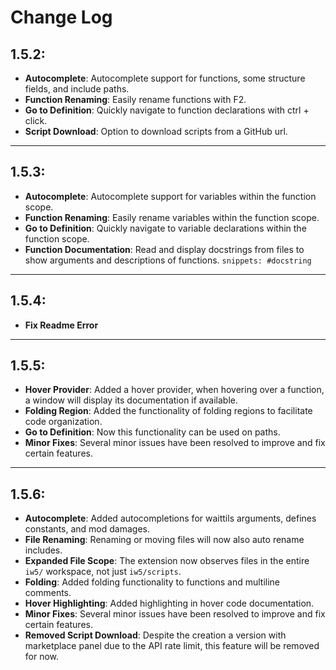 # Change Log

## 1.5.2:
- **Autocomplete**: Autocomplete support for functions, some structure fields, and include paths.
- **Function Renaming**: Easily rename functions with F2.
- **Go to Definition**: Quickly navigate to function declarations with ctrl + click.
- **Script Download**: Option to download scripts from a GitHub url.

-------------------------------------------------------------

## 1.5.3:
- **Autocomplete**: Autocomplete support for variables within the function scope.
- **Function Renaming**: Easily rename variables within the function scope.
- **Go to Definition**: Quickly navigate to variable declarations within the function scope.
- **Function Documentation**: Read and display docstrings from files to show arguments and descriptions of functions. `snippets: #docstring`

-------------------------------------------------------------

## 1.5.4:
- **Fix Readme Error**

-------------------------------------------------------------

## 1.5.5:
- **Hover Provider**: Added a hover provider, when hovering over a function, a window will display its documentation if available.
- **Folding Region**: Added the functionality of folding regions to facilitate code organization.
- **Go to Definition**: Now this functionality can be used on paths.
- **Minor Fixes**: Several minor issues have been resolved to improve and fix certain features.

-------------------------------------------------------------

## 1.5.6:
- **Autocomplete**: Added autocompletions for waittils arguments, defines constants, and mod damages.
- **File Renaming**: Renaming or moving files will now also auto rename includes.
- **Expanded File Scope**: The extension now observes files in the entire `iw5/` workspace, not just `iw5/scripts`.
- **Folding**: Added folding functionality to functions and multiline comments.
- **Hover Highlighting**: Added highlighting in hover code documentation.
- **Minor Fixes**: Several minor issues have been resolved to improve and fix certain features.
- **Removed Script Download**: Despite the creation a version with marketplace panel due to the API rate limit, this feature will be removed for now.
